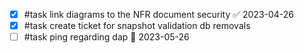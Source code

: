 - [x] #task link diagrams to the NFR document security ✅ 2023-04-26
- [x] #task create ticket for snapshot validation db removals
- [ ] #task ping regarding dap 📅 2023-05-26
